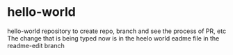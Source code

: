 # hello-world
hello-world repository to create repo, branch and see the process of PR, etc
The change that is being typed now is in the heelo world eadme file in the readme-edit branch
